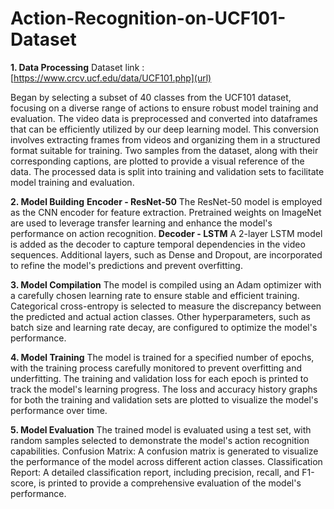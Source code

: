 # Action-Recognition-on-UCF101-Dataset
**1. Data Processing**
Dataset link : [https://www.crcv.ucf.edu/data/UCF101.php](url)

Began by selecting a subset of 40 classes from the UCF101 dataset, focusing on a diverse range of actions to ensure robust model training and evaluation.
The video data is preprocessed and converted into dataframes that can be efficiently utilized by our deep learning model.
This conversion involves extracting frames from videos and organizing them in a structured format suitable for training.
Two samples from the dataset, along with their corresponding captions, are plotted to provide a visual reference of the data.
The processed data is split into training and validation sets to facilitate model training and evaluation.

**2. Model Building**
**Encoder - ResNet-50**
The ResNet-50 model is employed as the CNN encoder for feature extraction.
Pretrained weights on ImageNet are used to leverage transfer learning and enhance the model's performance on action recognition.
**Decoder - LSTM**
A 2-layer LSTM model is added as the decoder to capture temporal dependencies in the video sequences.
Additional layers, such as Dense and Dropout, are incorporated to refine the model's predictions and prevent overfitting.

**3. Model Compilation**
The model is compiled using an Adam optimizer with a carefully chosen learning rate to ensure stable and efficient training.
Categorical cross-entropy is selected to measure the discrepancy between the predicted and actual action classes.
Other hyperparameters, such as batch size and learning rate decay, are configured to optimize the model's performance.

**4. Model Training**
The model is trained for a specified number of epochs, with the training process carefully monitored to prevent overfitting and underfitting.
The training and validation loss for each epoch is printed to track the model's learning progress.
The loss and accuracy history graphs for both the training and validation sets are plotted to visualize the model's performance over time.

**5. Model Evaluation**
The trained model is evaluated using a test set, with random samples selected to demonstrate the model's action recognition capabilities.
Confusion Matrix: A confusion matrix is generated to visualize the performance of the model across different action classes.
Classification Report: A detailed classification report, including precision, recall, and F1-score, is printed to provide a comprehensive evaluation of the model's performance.
